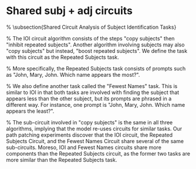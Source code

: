 # Shared subj + adj circuits

% \subsection{Shared Circuit Analysis of Subject Identification Tasks}

% The IOI circuit algorithm consists of the steps "copy subjects" then "inhibit repeated subjects". Another algorithm involving subjects may also "copy subjects" but instead, "boost repeated subjects". We define the task with this circuit as the Repeated Subjects task.

% More specifically, the Repeated Subjects task consists of prompts such as "John, Mary, John. Which name appears the most?".

% We also define another task called the "Fewest Names" task. This is similar to IOI in that both tasks are involved with finding the subject that appears less than the other subject, but its prompts are phrased in a different way. For instance, one prompt is "John, Mary, John. Which name appears the least?".

% The sub-circuit involved in "copy subjects" is the same in all three algorithms, implying that the model re-uses circuits for similar tasks. Our path patching experiments discover that the IOI circuit, the Repeated Subjects Circuit, and the Fewest Names Circuit share several of the same sub-circuits. Moreso, IOI and Fewest Names circuits share more components than the Repeated Subjects circuit, as the former two tasks are more similar than the Repeated Subjects task.
